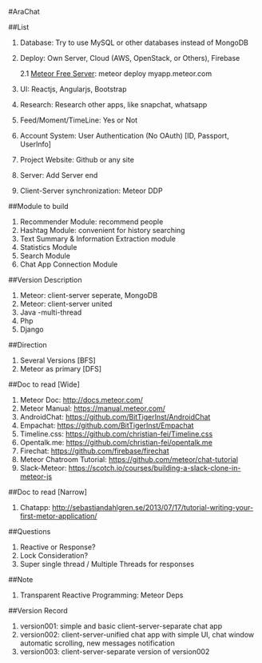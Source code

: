 #AraChat

##List
1. Database: Try to use MySQL or other databases instead of MongoDB
2. Deploy: Own Server, Cloud (AWS, OpenStack, or Others), Firebase
   
    2.1 [Meteor Free Server](http://docs.meteor.com/#/full/quickstart): meteor deploy myapp.meteor.com

3. UI: Reactjs, Angularjs, Bootstrap
4. Research: Research other apps, like snapchat, whatsapp
5. Feed/Moment/TimeLine: Yes or Not
6. Account System: User Authentication (No OAuth) [ID, Passport, UserInfo]
7. Project Website: Github or any site
8. Server: Add Server end
9. Client-Server synchronization: Meteor DDP

##Module to build
1. Recommender Module: recommend people
2. Hashtag Module: convenient for history searching
3. Text Summary & Information Extraction module
4. Statistics Module
5. Search Module
6. Chat App Connection Module

##Version Description
1. Meteor: client-server seperate, MongoDB
2. Meteor: client-server united
3. Java -multi-thread
4. Php
5. Django

##Direction
1. Several Versions [BFS]
2. Meteor as primary [DFS]

##Doc to read [Wide]
1. Meteor Doc: http://docs.meteor.com/
2. Meteor Manual: https://manual.meteor.com/
3. AndroidChat: https://github.com/BitTigerInst/AndroidChat
4. Empachat: https://github.com/BitTigerInst/Empachat
5. Timeline.css: https://github.com/christian-fei/Timeline.css
6. Opentalk.me: https://github.com/christian-fei/opentalk.me
7. Firechat: https://github.com/firebase/firechat
8. Meteor Chatroom Tutorial: https://github.com/meteor/chat-tutorial
9. Slack-Meteor: https://scotch.io/courses/building-a-slack-clone-in-meteor-js

##Doc to read [Narrow]
1. Chatapp: http://sebastiandahlgren.se/2013/07/17/tutorial-writing-your-first-metor-application/

##Questions
1. Reactive or Response?
2. Lock Consideration?
3. Super single thread / Multiple Threads for responses

##Note
1. Transparent Reactive Programming: Meteor Deps

##Version Record
1. version001: simple and basic client-server-separate chat app
2. version002: client-server-unified chat app with simple UI, chat window automatic scrolling, new messages notification
3. version003: client-server-separate version of version002

    

